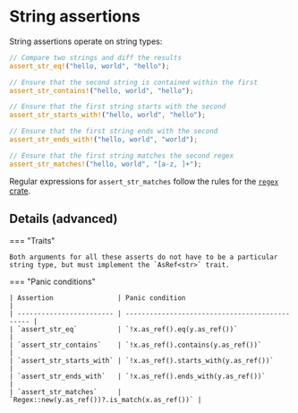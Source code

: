 <!--
Copyright (c) 2023 Sophie Katz

This file is part of test ur code XD.

test ur code XD is free software: you can redistribute it and/or modify it under the terms of the
GNU General Public License as published by the Free Software Foundation, either version 3 of the
License, or (at your option) any later version.

test ur code XD is distributed in the hope that it will be useful, but WITHOUT ANY WARRANTY; without
even the implied warranty of MERCHANTABILITY or FITNESS FOR A PARTICULAR PURPOSE. See the GNU
General Public License for more details.

You should have received a copy of the GNU General Public License along with test ur code XD. If
not, see <https://www.gnu.org/licenses/>.
-->

# String assertions

String assertions operate on string types:

```rust
// Compare two strings and diff the results
assert_str_eq!("hello, world", "hello");

// Ensure that the second string is contained within the first
assert_str_contains!("hello, world", "hello");

// Ensure that the first string starts with the second 
assert_str_starts_with!("hello, world", "hello");

// Ensure that the first string ends with the second
assert_str_ends_with!("hello, world", "world");

// Ensure that the first string matches the second regex
assert_str_matches!("hello, world", "[a-z, ]+");
```

Regular expressions for `assert_str_matches` follow the rules for the [`regex` crate](https://docs.rs/regex/latest/regex/).

## Details (advanced)

=== "Traits"

    Both arguments for all these asserts do not have to be a particular string type, but must implement the `AsRef<str>` trait.

=== "Panic conditions"

    | Assertion                | Panic condition                                |
    | ------------------------ | ---------------------------------------------- |
    | `assert_str_eq`          | `!x.as_ref().eq(y.as_ref())`                   |
    | `assert_str_contains`    | `!x.as_ref().contains(y.as_ref())`             |
    | `assert_str_starts_with` | `!x.as_ref().starts_with(y.as_ref())`          |
    | `assert_str_ends_with`   | `!x.as_ref().ends_with(y.as_ref())`            |
    | `assert_str_matches`     | `Regex::new(y.as_ref())?.is_match(x.as_ref())` |
